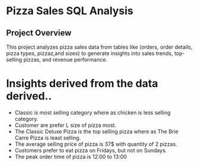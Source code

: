 # Pizza Sales SQL Analysis

## Project Overview
This project analyzes pizza sales data from tables like (orders, order details, pizza types, pizzaz,and sizes) 
to generate insights into sales trends, top-selling pizzas, and revenue performance.
 
# Insights derived from the data derived..

 - Classic is most selling category where as chicken is less selling category.
 - Customer are prefer L size of pizza most.
 - The Classic Deluxe Pizza is the top selling pizza where as The Brie Carre Pizza is least selling.
 - The average selling price of pizza is 37$ with quantity of 2 pizzas.
 - Customers prefer to eat pizza on Fridays, but not on Sundays.
 - The peak order time of pizza is 12:00 to 13:00
